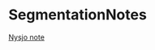 # SegmentationNotes
<script src='https://cdnjs.cloudflare.com/ajax/libs/mathjax/2.7.2/MathJax.js?config=TeX-MML-AM_CHTML'>$e_i$</script> 


[Nysjo note](https://github.com/freyakniglty/SegmentationNotes/blob/master/Nysjo_note.md)
